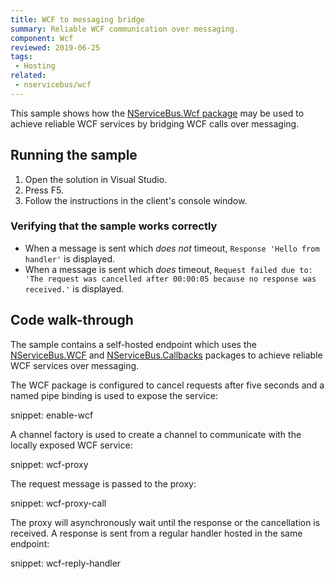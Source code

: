```yaml
---
title: WCF to messaging bridge
summary: Reliable WCF communication over messaging.
component: Wcf
reviewed: 2019-06-25
tags:
 - Hosting
related:
 - nservicebus/wcf
---
```


This sample shows how the [NServiceBus.Wcf package](/nservicebus/wcf) may be used to achieve reliable WCF services by bridging WCF calls over messaging.


## Running the sample

1. Open the solution in Visual Studio.
1. Press F5.
1. Follow the instructions in the client's console window.


### Verifying that the sample works correctly

 * When a message is sent which _does not_ timeout, `Response 'Hello from handler'` is displayed.
 * When a message is sent which _does_ timeout, `Request failed due to: 'The request was cancelled after 00:00:05 because no response was received.'` is displayed.


## Code walk-through

The sample contains a self-hosted endpoint which uses the [NServiceBus.WCF](/nservicebus/wcf) and [NServiceBus.Callbacks](/nservicebus/messaging/callbacks) packages to achieve reliable WCF services over messaging.

The WCF package is configured to cancel requests after five seconds and a named pipe binding is used to expose the service:

snippet: enable-wcf

A channel factory is used to create a channel to communicate with the locally exposed WCF service:

snippet: wcf-proxy

The request message is passed to the proxy:

snippet: wcf-proxy-call

The proxy will asynchronously wait until the response or the cancellation is received. A response is sent from a regular handler hosted in the same endpoint:

snippet: wcf-reply-handler

